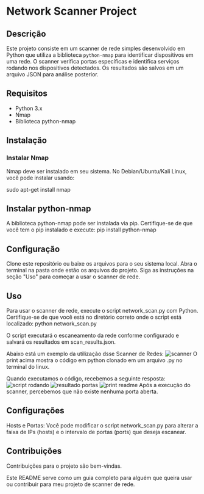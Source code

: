 # Network Scanner Project

## Descrição
Este projeto consiste em um scanner de rede simples desenvolvido em Python que utiliza a biblioteca `python-nmap` para identificar dispositivos em uma rede. O scanner verifica portas específicas e identifica serviços rodando nos dispositivos detectados. Os resultados são salvos em um arquivo JSON para análise posterior.

## Requisitos
- Python 3.x
- Nmap
- Biblioteca python-nmap

## Instalação

### Instalar Nmap
Nmap deve ser instalado em seu sistema. No Debian/Ubuntu/Kali Linux, você pode instalar usando:

sudo apt-get install nmap

## Instalar python-nmap
A biblioteca python-nmap pode ser instalada via pip. Certifique-se de que você tem o pip instalado e execute:
pip install python-nmap

## Configuração
Clone este repositório ou baixe os arquivos para o seu sistema local.
Abra o terminal na pasta onde estão os arquivos do projeto.
Siga as instruções na seção "Uso" para começar a usar o scanner de rede.

## Uso
Para usar o scanner de rede, execute o script network_scan.py com Python. Certifique-se de que você está no diretório correto onde o script está localizado:
python network_scan.py

O script executará o escaneamento da rede conforme configurado e salvará os resultados em scan_results.json.

Abaixo está um exemplo da utilização dsse Scanner de Redes:
![scanner](https://github.com/user-attachments/assets/5c65e70a-3fb0-4330-b6b0-f59e73312f39)
O print acima mostra o código em python clonado em um arquivo .py no terminal do linux.

Quando executamos o código, recebemos a seguinte resposta:
![script rodando](https://github.com/user-attachments/assets/f4f3858f-907f-4d55-a050-3cd23e309c1d)
![resultado portas](https://github.com/user-attachments/assets/c3e7f471-fda8-4f9f-98f0-0d687cb406f7)
![print readme](https://github.com/user-attachments/assets/9590f41a-80e5-45e3-bf7a-c9e0c5d5eba7)
Após a execução do scanner, percebemos que não existe nenhuma porta aberta.  

## Configurações
Hosts e Portas: Você pode modificar o script network_scan.py para alterar a faixa de IPs (hosts) e o intervalo de portas (ports) que deseja escanear.

## Contribuições
Contribuições para o projeto são bem-vindas.

Este README serve como um guia completo para alguém que queira usar ou contribuir para meu projeto de scanner de rede.
